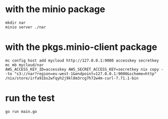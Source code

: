 # with the minio package
```
mkdir nar
minio server ./nar
```

# with the pkgs.minio-client package

```
mc config host add mycloud http://127.0.0.1:9000 accesskey secretkey
mc mb mycloud/nar
AWS_ACCESS_KEY_ID=accesskey AWS_SECRET_ACCESS_KEY=secretkey nix copy --to "s3://nar?region=eu-west-1&endpoint=127.0.0.1:9000&scheme=http" /nix/store/irfa91bs2wfqyh2j9kl8m3rcg7h72w4m-curl-7.71.1-bin
```

# run the test
`go run main.go`
